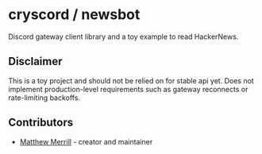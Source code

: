 # cryscord / newsbot

Discord gateway client library and a toy example to read HackerNews.

## Disclaimer

This is a toy project and should not be relied on for stable api yet.
Does not implement production-level requirements such as gateway reconnects or
rate-limiting backoffs.

<!--
## Installation

1. Add the dependency to your `shard.yml`:

   ```yaml
   dependencies:
     cryscord:
       github: your-github-user/cryscord
   ```

2. Run `shards install`

## Usage

```crystal
require "cryscord"
```

TODO: Write usage instructions here

## Development

TODO: Write development instructions here

## Contributing

1. Fork it (<https://github.com/your-github-user/cryscord/fork>)
2. Create your feature branch (`git checkout -b my-new-feature`)
3. Commit your changes (`git commit -am 'Add some feature'`)
4. Push to the branch (`git push origin my-new-feature`)
5. Create a new Pull Request
-->

## Contributors

- [Matthew Merrill](https://github.com/MatthewMerrill) - creator and maintainer
